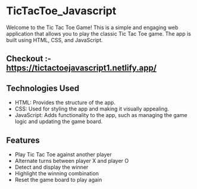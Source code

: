 # TicTacToe_Javascript
Welcome to the Tic Tac Toe Game! This is a simple and engaging web application that allows you to play the classic Tic Tac Toe game. The app is built using HTML, CSS, and JavaScript.
## Checkout :- https://tictactoejavascript1.netlify.app/
## Technologies Used
- HTML: Provides the structure of the app.
- CSS: Used for styling the app and making it visually appealing.
- JavaScript: Adds functionality to the app, such as managing the game logic and updating the game board.

## Features
- Play Tic Tac Toe against another player
- Alternate turns between player X and player O
- Detect and display the winner
- Highlight the winning combination
- Reset the game board to play again
